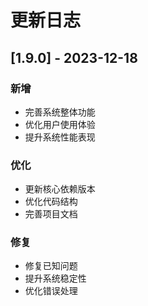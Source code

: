 # 更新日志

## [1.9.0] - 2023-12-18
### 新增
- 完善系统整体功能
- 优化用户使用体验
- 提升系统性能表现

### 优化
- 更新核心依赖版本
- 优化代码结构
- 完善项目文档

### 修复
- 修复已知问题
- 提升系统稳定性
- 优化错误处理